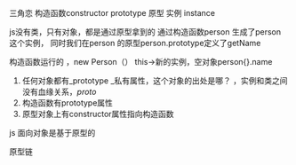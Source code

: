 三角恋
 构造函数constructor
 prototype 原型
 实例 instance

 js没有类，只有对象，都是通过原型拿到的
 通过构造函数person 生成了person 这个实例，
 同时我们在person 的原型person.prototype定义了getName

 构造函数运行的 ，new Person（） this->新的实例，空对象person{}.name
 1. 任何对象都有_prototype _私有属性，这个对象的出处是哪？ ，实例和类之间没有血缘关系，_proto_
 2. 构造函数有prototype属性
 3. 原型对象上有constructor属性指向构造函数

 js 面向对象是基于原型的

 原型链